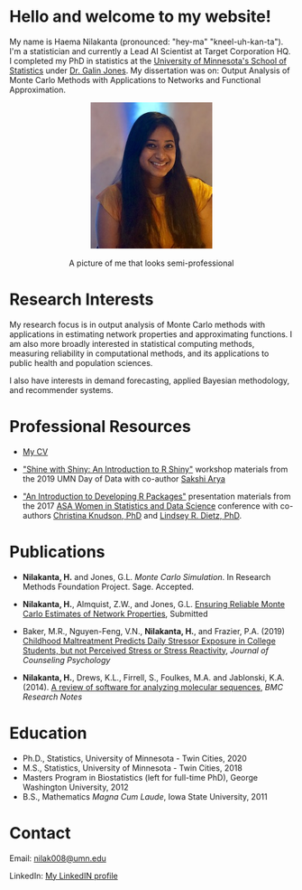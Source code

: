 # Hello and welcome to my website!
My name is Haema Nilakanta (pronounced: "hey-ma" "kneel-uh-kan-ta"). I'm a statistician and currently a Lead AI Scientist at Target Corporation HQ. I completed my PhD in statistics at the [University of Minnesota's School of Statistics](http://www.stat.umn.edu) under [Dr. Galin Jones](http://users.stat.umn.edu/~galin/). My dissertation was on: Output Analysis of Monte Carlo Methods with Applications to Networks and Functional Approximation.

<p align="center">
  <img src="headshot1.jpg"></p>
  
<p align="center">A picture of me that looks semi-professional</p>


<!-- <div id="container">
    <headshot1.jpg>
    A picture of me that looks semi-professional
</div> -->
<!-- ->![pictureforwebsite](headshot1.jpg)
A picture of me that looks semi-professional<- -->

# Research Interests
My research focus is in output analysis of Monte Carlo methods with applications in estimating network properties and approximating functions. I am also more broadly interested in statistical computing methods, measuring reliability in computational methods, and its applications to public health and population sciences. 

I also have interests in demand forecasting, applied Bayesian methodology, and recommender systems. 

# Professional Resources
* [My CV](HaemaNilakanta_CVforWeb.pdf)

* ["Shine with Shiny: An Introduction to R Shiny"](https://drive.google.com/drive/folders/15Vql9_ir3Mmr8DybA105y5Yw1vCqGohF?usp=sharing) workshop materials from the 2019 UMN Day of Data with co-author [Sakshi Arya](https://sites.google.com/a/umn.edu/sakshi-arya/home)

* ["An Introduction to Developing R Packages"](http://cknudson.com/presentations) presentation materials from the 2017 [ASA Women in Statistics and Data Science](https://www.amstat.org/ASA/Meetings/Women-in-Statistics-and-Data-Science.aspx) conference with co-authors [Christina Knudson, PhD](https://cknudson.com)  and [Lindsey R. Dietz, PhD](https://www.linkedin.com/in/lindseydietz).

# Publications 
* **Nilakanta, H.** and Jones, G.L. *Monte Carlo Simulation*. In Research Methods Foundation Project. Sage. Accepted.

* **Nilakanta, H.**, Almquist, Z.W., and Jones, G.L. [Ensuring Reliable Monte Carlo Estimates of Network Properties](https://arxiv.org/abs/1911.08682), Submitted

* Baker, M.R., Nguyen-Feng, V.N., **Nilakanta, H.**, and Frazier, P.A. (2019) [Childhood Maltreatment Predicts Daily Stressor Exposure in College Students, but not Perceived Stress or Stress Reactivity](https://www.ncbi.nlm.nih.gov/pubmed/31144850), *Journal of Counseling Psychology*

* **Nilakanta, H.**, Drews, K.L., Firrell, S., Foulkes, M.A. and Jablonski, K.A. (2014). [A review of software for analyzing molecular sequences](http://www.biomedcentral.com/content/pdf/1756-0500-7-830.pdf), *BMC Research Notes*

# Education
* Ph.D., Statistics, University of Minnesota - Twin Cities, 2020
* M.S., Statistics, University of Minnesota - Twin Cities, 2018
* Masters Program in Biostatistics (left for full-time PhD), George Washington University, 2012
* B.S., Mathematics *Magna Cum Laude*, Iowa State University, 2011


# Contact
Email: nilak008@umn.edu

LinkedIn: [My LinkedIN profile](www.linkedin.com/in/haema-nilakanta)
